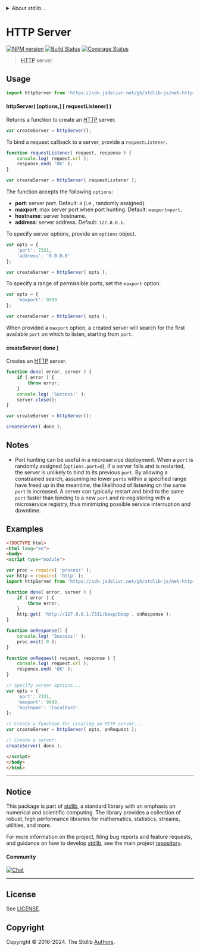 <!--

@license Apache-2.0

Copyright (c) 2018 The Stdlib Authors.

Licensed under the Apache License, Version 2.0 (the "License");
you may not use this file except in compliance with the License.
You may obtain a copy of the License at

   http://www.apache.org/licenses/LICENSE-2.0

Unless required by applicable law or agreed to in writing, software
distributed under the License is distributed on an "AS IS" BASIS,
WITHOUT WARRANTIES OR CONDITIONS OF ANY KIND, either express or implied.
See the License for the specific language governing permissions and
limitations under the License.

-->


<details>
  <summary>
    About stdlib...
  </summary>
  <p>We believe in a future in which the web is a preferred environment for numerical computation. To help realize this future, we've built stdlib. stdlib is a standard library, with an emphasis on numerical and scientific computation, written in JavaScript (and C) for execution in browsers and in Node.js.</p>
  <p>The library is fully decomposable, being architected in such a way that you can swap out and mix and match APIs and functionality to cater to your exact preferences and use cases.</p>
  <p>When you use stdlib, you can be absolutely certain that you are using the most thorough, rigorous, well-written, studied, documented, tested, measured, and high-quality code out there.</p>
  <p>To join us in bringing numerical computing to the web, get started by checking us out on <a href="https://github.com/stdlib-js/stdlib">GitHub</a>, and please consider <a href="https://opencollective.com/stdlib">financially supporting stdlib</a>. We greatly appreciate your continued support!</p>
</details>

# HTTP Server

[![NPM version][npm-image]][npm-url] [![Build Status][test-image]][test-url] [![Coverage Status][coverage-image]][coverage-url] <!-- [![dependencies][dependencies-image]][dependencies-url] -->

> [HTTP][http] server.



<section class="usage">

## Usage

```javascript
import httpServer from 'https://cdn.jsdelivr.net/gh/stdlib-js/net-http-server@esm/index.mjs';
```

#### httpServer( \[options,] \[ requestListener] )

Returns a function to create an [HTTP][http] server.

```javascript
var createServer = httpServer();
```

To bind a request callback to a server, provide a `requestListener`.

```javascript
function requestListener( request, response ) {
    console.log( request.url );
    response.end( 'OK' );
}

var createServer = httpServer( requestListener );
```

The function accepts the following `options`:

-   **port**: server port. Default: `0` (i.e., randomly assigned).
-   **maxport**: max server port when port hunting. Default: `maxport=port`.
-   **hostname**: server hostname.
-   **address**: server address. Default: `127.0.0.1`.

To specify server options, provide an `options` object.

```javascript
var opts = {
    'port': 7331,
    'address': '0.0.0.0'
};

var createServer = httpServer( opts );
```

To specify a range of permissible ports, set the `maxport` option.

```javascript
var opts = {
    'maxport': 9999
};

var createServer = httpServer( opts );
```

When provided a `maxport` option, a created server will search for the first available `port` on which to listen, starting from `port`.

#### createServer( done )

Creates an [HTTP][http] server.

```javascript
function done( error, server ) {
    if ( error ) {
        throw error;
    }
    console.log( 'Success!' );
    server.close();
}

var createServer = httpServer();

createServer( done );
```

</section>

<!-- /.usage -->

<section class="notes">

## Notes

-   Port hunting can be useful in a microservice deployment. When a `port` is randomly assigned (`options.port=0`), if a server fails and is restarted, the server is unlikely to bind to its previous `port`. By allowing a constrained search, assuming no lower `ports` within a specified range have freed up in the meantime, the likelihood of listening on the same `port` is increased. A server can typically restart and bind to the same `port` faster than binding to a new `port` and re-registering with a microservice registry, thus minimizing possible service interruption and downtime. 

</section>

<!-- /.notes -->

<section class="examples">

## Examples

<!-- eslint-disable node/no-process-exit -->

<!-- eslint no-undef: "error" -->

```html
<!DOCTYPE html>
<html lang="en">
<body>
<script type="module">

var proc = require( 'process' );
var http = require( 'http' );
import httpServer from 'https://cdn.jsdelivr.net/gh/stdlib-js/net-http-server@esm/index.mjs';

function done( error, server ) {
    if ( error ) {
        throw error;
    }
    http.get( 'http://127.0.0.1:7331/beep/boop', onResponse );
}

function onResponse() {
    console.log( 'Success!' );
    proc.exit( 0 );
}

function onRequest( request, response ) {
    console.log( request.url );
    response.end( 'OK' );
}

// Specify server options...
var opts = {
    'port': 7331,
    'maxport': 9999,
    'hostname': 'localhost'
};

// Create a function for creating an HTTP server...
var createServer = httpServer( opts, onRequest );

// Create a server:
createServer( done );

</script>
</body>
</html>
```

</section>

<!-- /.examples -->

<!-- Section for related `stdlib` packages. Do not manually edit this section, as it is automatically populated. -->

<section class="related">

</section>

<!-- /.related -->

<!-- Section for all links. Make sure to keep an empty line after the `section` element and another before the `/section` close. -->


<section class="main-repo" >

* * *

## Notice

This package is part of [stdlib][stdlib], a standard library with an emphasis on numerical and scientific computing. The library provides a collection of robust, high performance libraries for mathematics, statistics, streams, utilities, and more.

For more information on the project, filing bug reports and feature requests, and guidance on how to develop [stdlib][stdlib], see the main project [repository][stdlib].

#### Community

[![Chat][chat-image]][chat-url]

---

## License

See [LICENSE][stdlib-license].


## Copyright

Copyright &copy; 2016-2024. The Stdlib [Authors][stdlib-authors].

</section>

<!-- /.stdlib -->

<!-- Section for all links. Make sure to keep an empty line after the `section` element and another before the `/section` close. -->

<section class="links">

[npm-image]: http://img.shields.io/npm/v/@stdlib/net-http-server.svg
[npm-url]: https://npmjs.org/package/@stdlib/net-http-server

[test-image]: https://github.com/stdlib-js/net-http-server/actions/workflows/test.yml/badge.svg?branch=v0.2.1
[test-url]: https://github.com/stdlib-js/net-http-server/actions/workflows/test.yml?query=branch:v0.2.1

[coverage-image]: https://img.shields.io/codecov/c/github/stdlib-js/net-http-server/main.svg
[coverage-url]: https://codecov.io/github/stdlib-js/net-http-server?branch=main

<!--

[dependencies-image]: https://img.shields.io/david/stdlib-js/net-http-server.svg
[dependencies-url]: https://david-dm.org/stdlib-js/net-http-server/main

-->

[chat-image]: https://img.shields.io/gitter/room/stdlib-js/stdlib.svg
[chat-url]: https://app.gitter.im/#/room/#stdlib-js_stdlib:gitter.im

[stdlib]: https://github.com/stdlib-js/stdlib

[stdlib-authors]: https://github.com/stdlib-js/stdlib/graphs/contributors

[umd]: https://github.com/umdjs/umd
[es-module]: https://developer.mozilla.org/en-US/docs/Web/JavaScript/Guide/Modules

[deno-url]: https://github.com/stdlib-js/net-http-server/tree/deno
[deno-readme]: https://github.com/stdlib-js/net-http-server/blob/deno/README.md
[umd-url]: https://github.com/stdlib-js/net-http-server/tree/umd
[umd-readme]: https://github.com/stdlib-js/net-http-server/blob/umd/README.md
[esm-url]: https://github.com/stdlib-js/net-http-server/tree/esm
[esm-readme]: https://github.com/stdlib-js/net-http-server/blob/esm/README.md
[branches-url]: https://github.com/stdlib-js/net-http-server/blob/main/branches.md

[stdlib-license]: https://raw.githubusercontent.com/stdlib-js/net-http-server/main/LICENSE

[http]: https://nodejs.org/api/http.html

</section>

<!-- /.links -->
